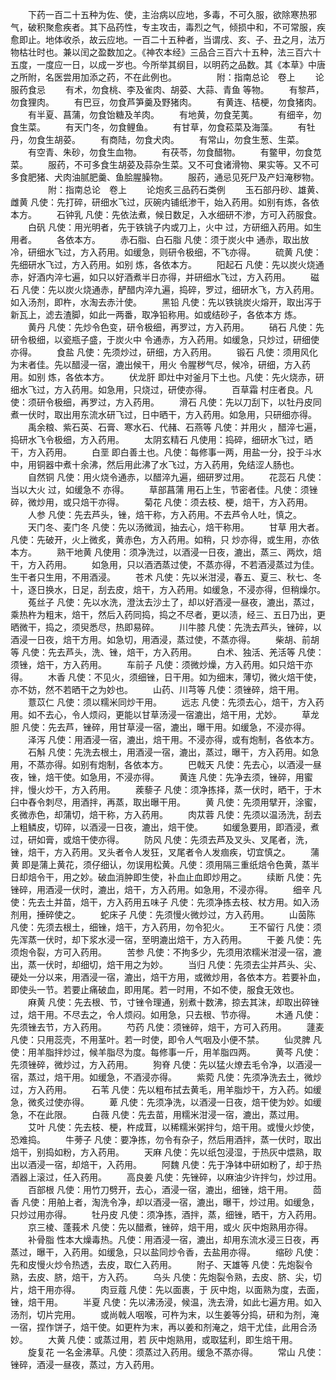 <!-- { "loadSidebar": true } -->
　　下药一百二十五种为佐、使，主治病以应地，多毒，不可久服，欲除寒热邪气，破积聚愈疾者。其下品药性，专主攻击，毒烈之气，倾损中和，不可常服，疾愈即止。地体收杀，故云应地。一百二十五种者，当谓戌、亥、子、丑之月，法万物枯壮时也。兼以闰之盈数加之。《神农本经》三品合三百六十五种，法三百六十五度，一度应一日，以成一岁也。今所举其纲目，以明药之品数。其《本草》中唐之所附，名医尝用加添之药，不在此例也。
　　
　　附：指南总论　卷上
　　论服药食忌
　　有术，勿食桃、李及雀肉、胡荽、大蒜、青鱼 等物。
　　有黎芦，勿食狸肉。
　　有巴豆，勿食芦笋羹及野猪肉。
　　有黄连、桔梗，勿食猪肉。
　　有半夏、菖蒲，勿食饴糖及羊肉。
　　有地黄，勿食芜荑。
　　有细辛，勿食生菜。
　　有天门冬，勿食鲤鱼。
　　有甘草，勿食菘菜及海藻。
　　有牡丹，勿食生胡荽。
　　有商陆，勿食犬肉。
　　有常山，勿食生葱、生菜。
　　有空青、朱砂，勿食生血物。
　　有茯苓，勿食醋物。
　　有鳖甲，勿食苋菜。
　　服药，不可多食生胡荽及蒜杂生菜。又不可食诸滑物、果实等。又不可多食肥猪、犬肉油腻肥羹、鱼脍腥臊物。
　　服药，通忌见死尸及产妇淹秽物。
　　
　　附：指南总论　卷上
　　论炮炙三品药石类例
　　玉石部丹砂、雄黄、雌黄 凡使：先打碎，研细水飞过，灰碗内铺纸渗干，始入药用。如别有炼，各依本方。
　　石钟乳 凡使：先依法煮，候日数足，入水细研不渗，方可入药服食。
　　白矾 凡使：用光明者，先于铁铫子内或刀上，火中 过，方研细入药用。如生用者。
　　各依本方。
　　赤石脂、白石脂 凡使：须于炭火中 通赤，取出放冷，研细水飞过，方入药用。如缓急，则研令极细，不飞亦得。
　　硫黄 凡使：先细研水飞过，方入药用。如别 炼，各依本方。
　　阳起石 凡使：先以炭火烧通赤，好酒内淬七遍，如只以好酒煮半日亦得，并研细水飞过，方入药用。
　　磁石 凡使：先以炭火烧通赤，酽醋内淬九遍，捣碎，罗过，细研水飞，方入药用。如入汤剂，即杵，水淘去赤汁使。
　　黑铅 凡使：先以铁铫炭火熔开，取出泻于新瓦上，滤去渣脚，如此一两番，取净铅称用。如或结砂子，各依本方 炼。
　　黄丹 凡使：先炒令色变，研令极细，再罗过，方入药用。
　　硝石 凡使：先研令极细，以瓷瓶子盛，于炭火中 令通赤，方入药用。如缓急，只炒过，研细使亦得。
　　食盐 凡使：先须炒过，研细，方入药用。
　　锻石 凡使：须用风化为末者佳。先以醋浸一宿，漉出候干，用火 令腥秽气尽，候冷，研细，方入药用。如别 炼，各依本方。
　　伏龙肝 即灶中对釜月下土也。凡使：先火烧赤，研细水飞过，方入药用。如急用，只烧过，研使亦得。
　　百草霜 村庄者良。凡使：须研令极细，再罗过，方入药用。
　　滑石 凡使：先以刀刮下，以牡丹皮同煮一伏时，取出用东流水研飞过，日中晒干，方入药用。如急用，只研细亦得。
　　禹余粮、紫石英、石膏、寒水石、代赭、石燕等 凡使：并用火 ，醋淬七遍，捣研水飞令极细，方入药用。
　　太阴玄精石 凡使用：捣碎，细研水飞过，晒干，方入药用。
　　白垩 即白善土也。凡使：每修事一两，用盐一分，投于斗水中，用铜器中煮十余沸，然后用此沸了水飞过，方入药用，免结涩人肠也。
　　自然铜 凡使：用火烧令通赤，以醋淬九遍，细研罗过用。
　　花蕊石 凡使：当以大火 过，如缓急不 亦得。
　　草部菖蒲 用石上生，节密者佳。凡使：须锉碎，微炒用，或只焙干亦得。
　　菊花 凡使：须去枝、梗，焙干，方入药用。
　　人参 凡使：先去芦头，锉，焙干称，方入药用。不去芦令人吐，慎之。
　　天门冬、麦门冬 凡使：先以汤微润，抽去心，焙干称用。
　　甘草 用大者。凡使：先破开，火上微炙，黄赤色，方入药用。如稍，只 炒亦得，或生用，亦依本方。
　　熟干地黄 凡使用：须净洗过，以酒浸一日夜，漉出，蒸三、两炊，焙干，方入药用。
　　如急用，只以酒洒蒸过使，不蒸亦得，不若酒浸蒸过为佳。生干者只生用，不用酒浸。
　　苍术 凡使：先以米泔浸，春五、夏三、秋七、冬十，逐日换水，日足，刮去皮，焙干，方入药用。如缓急，不浸亦得，但稍燥尔。
　　菟丝子 凡使：先以水洗，澄汰去沙土了，却以好酒浸一昼夜，漉出，蒸过，乘热杵为粗末，焙干，然后入药同捣，捣之不尽者，更以渍，经三、五日乃出，更晒微干，捣之，须臾悉尽，热即易碎。
　　川牛膝 凡使：先洗去芦头，锉碎，以酒浸一日夜，焙干方用。如急切，用酒浸，蒸过使，不蒸亦得。
　　柴胡、前胡等 凡使：先去芦头，洗、锉，焙干，方入药用。
　　白术、独活、羌活等 凡使：须锉，焙干，方入药用。
　　车前子 凡使：须微炒燥，方入药用。如只焙干亦得。
　　木香 凡使：不见火，须细锉，日干用。如为细末，薄切，微火焙干使，亦不妨，然不若晒干之为妙也。
　　山药、川芎等 凡使：须锉碎，焙干用。
　　薏苡仁 凡使：须以糯米同炒干用。
　　远志 凡使：先须去心，焙干，方入药用。如不去心，令人烦闷，更能以甘草汤浸一宿漉出，焙干用，尤妙。
　　草龙胆 凡使：先去芦，锉碎，用甘草浸一宿，漉出，曝干用。如缓急，不浸亦得。
　　泽泻 凡使：用酒浸一宿，漉出，焙干用。不浸亦得，或有炮制，各依本方。
　　石斛 凡使：先洗去根土，用酒浸一宿，漉出，蒸过，曝干，方入药用。如急用，不蒸亦得。如别有炮制，各依本方。
　　巴戟天 凡使：先去心，以酒浸一昼夜，锉，焙干使。如急用，不浸亦得。
　　黄连 凡使：先净去须，锉碎，用蜜拌，慢火炒干，方入药用。
　　蒺藜子 凡使：须净拣择，蒸一伏时，晒干，于木臼中舂令刺尽，用酒拌，再蒸，取出曝干用。
　　黄 凡使：先须用擘开，涂蜜，炙微赤色，却蒲切，焙干称，方入药用。
　　肉苁蓉 凡使：先须以温汤洗，刮去上粗鳞皮，切碎，以酒浸一日夜，漉出，焙干使。
　　如缓急要用，即酒浸，煮过，研如膏，或焙干使亦得。
　　防风 凡使：先须去芦及叉头、叉尾者，洗，锉，焙干，方入药用。叉头者令人发狂，叉尾者令人发痼疾，切宜慎之。
　　蒲黄 即是蒲上黄花，须仔细认，勿误用松黄。凡使：须用隔三重纸焙令色黄，蒸半日却焙令干，用之妙。破血消肿即生使，补血止血即炒用之。
　　续断 凡使：先锉碎，用酒浸一伏时，漉出，焙干，方入药用。如急用，不浸亦得。
　　细辛 凡使：先去土并苗，焙干，方入药用五味子 凡使：先须净拣去枝、杖方用。如入汤剂用，捶碎使之。
　　蛇床子 凡使：先须慢火微炒过，方入药用。
　　山茵陈 凡使：先须去根土，细锉，焙干，方入药用，勿令犯火。
　　王不留行 凡使：须先浑蒸一伏时，却下浆水浸一宿，至明漉出焙干，方入药用。
　　干姜 凡使：先须炮令裂，方可入药用。
　　苦参 凡使：不拘多少，先须用浓糯米泔浸一宿，漉出，蒸一伏时，却细切，焙干用之为妙。
　　当归 凡使：先须去尘并芦头、尖、硬处一分以来，用酒浸一宿，漉出，焙干方用，或微炒用，各依本方。若要补血，即使头一节。若要止痛破血，即用尾。若一时用，不如不使，服食无效也。
　　麻黄 凡使：先去根、节，寸锉令理通，别煮十数沸，掠去其沫，却取出碎锉过，焙干用。不尽去之，令人烦闷。如用急，只去根、节亦得。
　　木通 凡使：先须锉去节，方入药用。
　　芍药 凡使：须锉碎，焙干，方可入药用。
　　蘧麦 凡使：只用蕊壳，不用茎叶。若一时使，即令人气咽及小便不禁。
　　仙灵脾 凡使：用羊脂拌炒过，候羊脂尽为度。每修事一斤，用羊脂四两。
　　黄芩 凡使：先须锉碎，微炒过，方入药用。
　　狗脊 凡使：先以猛火燎去毛令净，以酒浸一宿，蒸过，焙干用。如缓急，不酒浸亦得。
　　紫菀 凡使：先须净洗去土，微炒过，方入药用。
　　石苇 凡使：先以粗布拭去黄毛，用羊脂炒干，方入药。如缓急，微炙过使亦得。
　　萆 凡使：先须净洗，以酒浸一日夜，焙干使为妙。如缓急，不在此限。
　　白薇 凡使：先去苗，用糯米泔浸一宿，漉出，蒸过用。
　　艾叶 凡使：先去枝、梗，杵成茸，以稀糯米粥拌匀，焙干用。或慢火炒使，恐难捣。
　　牛蒡子 凡使：要净拣，勿令有杂子，然后用酒拌，蒸一伏时，取出焙干，别捣如粉，方入药用。
　　天麻 凡使：先以纸包浸湿，于热灰中煨熟，取出以酒浸一宿，却焙干，入药用。
　　阿魏 凡使：先于净钵中研如粉了，却于热酒器上滚过，任入药用。
　　高良姜 凡使：先锉碎，以麻油少许拌匀，炒过用。
　　百部根 凡使：用竹刀劈开，去心，酒浸一宿，漉出，细锉，焙干用。
　　茴香 凡使：用舶上者，淘洗令净，却以酒浸一宿，漉出，曝干，炒过用。如缓急，只炒过用亦得。
　　牡丹皮 凡使：须净拣，酒拌，蒸，细锉，晒干，方入药用。
　　京三棱、蓬莪术 凡使：先以醋煮，锉碎，焙干用，或火 灰中炮熟用亦得。
　　补骨脂 性本大燥毒热。凡使：用酒浸一宿，漉出，却用东流水浸三日夜，再蒸过，曝干，入药用。如缓急，只以盐同炒令香，去盐用亦得。
　　缩砂 凡使：先和皮慢火炒令热透，去皮，取仁入药用。
　　附子、天雄等 凡使：先炮裂令熟，去皮、脐，焙干，方入药。
　　乌头 凡使：先炮裂令熟，去皮、脐、尖，切片，焙干用亦得。
　　肉豆蔻 凡使：先以面裹，于 灰中炮，以面熟为度，去面，锉，焙干用。
　　半夏 凡使：先以沸汤浸，候温，洗去滑，如此七遍方用。如入汤剂，切片完用。
　　或尚戟人咽喉，可杵为末，以生姜等分捣，研和为剂，淹一宿，捏作饼子，焙干使。如更杵为末，再以姜和剂淹之，焙干尤佳，此用合汤妙。
　　大黄 凡使：或蒸过用，若 灰中炮熟用，或取猛利，即生焙干用。
　　旋复花 一名金沸草。凡使：须蒸过入药用。缓急不蒸亦得。
　　常山 凡使：锉碎，酒浸一昼夜，蒸过，方入药用。
